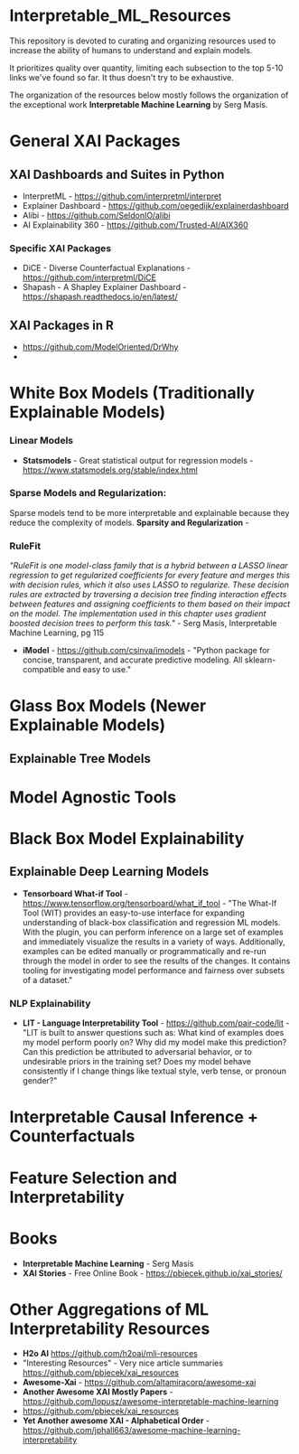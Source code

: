 # Interpretable_ML_Resources

This repository is devoted to curating and organizing resources used to increase the ability of humans to understand and explain models. 

It prioritizes quality over quantity, limiting each subsection to the top 5-10 links we've found so far.  It thus doesn't try to be exhaustive.  

The organization of the resources below mostly follows the organization of the exceptional work **Interpretable Machine Learning** by Serg Masís.

# General XAI Packages

## XAI Dashboards and Suites in Python

* InterpretML - https://github.com/interpretml/interpret
* Explainer Dashboard - https://github.com/oegedijk/explainerdashboard
* Alibi - https://github.com/SeldonIO/alibi
* AI Explainability 360 - https://github.com/Trusted-AI/AIX360

### Specific XAI Packages
* DiCE - Diverse Counterfactual Explanations - https://github.com/interpretml/DiCE
* Shapash - A Shapley Explainer Dashboard - https://shapash.readthedocs.io/en/latest/

## XAI Packages in R
* https://github.com/ModelOriented/DrWhy
* 

# White Box Models (Traditionally Explainable Models)

### Linear Models 
* **Statsmodels** - Great statistical output for regression models -  https://www.statsmodels.org/stable/index.html


### Sparse Models and Regularization:

Sparse models tend to be more interpretable and explainable because they reduce the complexity of models.
**Sparsity and Regularization** - 

### RuleFit

_"RuleFit is one model-class family that is a hybrid between a LASSO linear regression to get regularized coefficients for every feature and merges this with decision rules, which it also uses LASSO to regularize. These decision rules are extracted by traversing a decision tree finding interaction effects between features and assigning coefficients to them based on their impact on the model. The implementation used in this chapter uses gradient boosted decision trees to perform this task."_ - Serg Masís, Interpretable Machine Learning, pg 115


* **iModel** - https://github.com/csinva/imodels -  "Python package for concise, transparent, and accurate predictive modeling. All sklearn-compatible and easy to use."


# Glass Box Models (Newer Explainable Models)

## Explainable Tree Models

# Model Agnostic Tools

# Black Box Model Explainability

## Explainable Deep Learning Models

* **Tensorboard What-if Tool** - https://www.tensorflow.org/tensorboard/what_if_tool - "The What-If Tool (WIT) provides an easy-to-use interface for expanding understanding of black-box classification and regression ML models. With the plugin, you can perform inference on a large set of examples and immediately visualize the results in a variety of ways. Additionally, examples can be edited manually or programmatically and re-run through the model in order to see the results of the changes. It contains tooling for investigating model performance and fairness over subsets of a dataset."


### NLP Explainability
* **LIT - Language Interpretability Tool** - https://github.com/pair-code/lit - "LIT is built to answer questions such as: What kind of examples does my model perform poorly on?
Why did my model make this prediction? Can this prediction be attributed to adversarial behavior, or to undesirable priors in the training set?  Does my model behave consistently if I change things like textual style, verb tense, or pronoun gender?"

# Interpretable Causal Inference + Counterfactuals

# Feature Selection and Interpretability

# Books

* **Interpretable Machine Learning** - Serg Masís
* **XAI Stories** - Free Online Book - https://pbiecek.github.io/xai_stories/

# Other Aggregations of ML Interpretability Resources

* **H2o AI** https://github.com/h2oai/mli-resources
* "Interesting Resources" - Very nice article summaries https://github.com/pbiecek/xai_resources
* **Awesome-Xai** - https://github.com/altamiracorp/awesome-xai
* **Another Awesome XAI Mostly Papers** - https://github.com/lopusz/awesome-interpretable-machine-learning
* https://github.com/pbiecek/xai_resources
* **Yet Another awesome XAI - Alphabetical Order** - https://github.com/jphall663/awesome-machine-learning-interpretability
